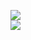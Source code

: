 [![](https://img.shields.io/badge/Made%20With-Github%20Spray-lightgrey.svg?style=for-the-badge&logo=github)](https://github.com/Annihil/github-spray#13319)  
[![](https://i.imgur.com/2DrTn0Z.gif)](https://github.com/Annihil/github-spray)
